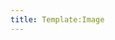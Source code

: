 ```yaml
---
title: Template:Image
---
```


<a href="{{#if: {{{link|}}} | {{fullurl:{{{link|}}}}} | {{filepath:{{{1|}}}}} }}">
<picture>
<source media="(max-width: 400px)" srcset="{{filepath:{{{1|}}}|400|nowiki}} 1x, {{filepath:{{{1|}}}|800|nowiki}} 2x">
<source media="(max-width: 800px)" srcset="{{filepath:{{{1|}}}|800|nowiki}} 1x, {{filepath:{{{1|}}}|1200|nowiki}} 2x">
<source media="(max-width: 1200px)" srcset="{{filepath:{{{1|}}}|1200|nowiki}} 1x, {{filepath:{{{1|}}}|2400|nowiki}} 2x">
<source media="(min-width: 1200px)" srcset="{{filepath:{{{1|}}}|2400|nowiki}} 1x, {{filepath:{{{1|}}}|2400|nowiki}} 2x">
<img src="{{filepath:{{{1|}}}|800|nowiki}}" alt="">
</picture>
</a>